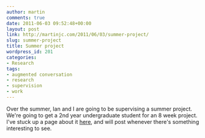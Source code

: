 ```yaml
---
author: martin
comments: true
date: 2011-06-03 09:52:48+00:00
layout: post
link: http://martinjc.com/2011/06/03/summer-project/
slug: summer-project
title: Summer project
wordpress_id: 201
categories:
- Research
tags:
- augmented conversation
- research
- supervision
- work
---
```


Over the summer, Ian and I are going to be supervising a summer project. We're going to get a 2nd year undergraduate student for an 8 week project. I've stuck up a page about it [here](http://users.cs.cf.ac.uk/M.J.Chorley/research/augmented-conversation/), and will post whenever there's something interesting to see.
